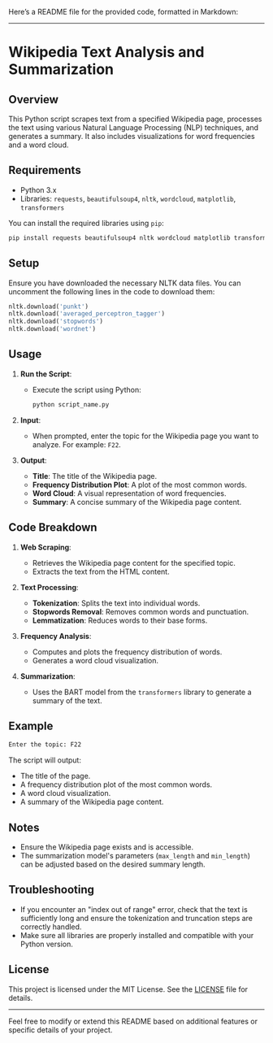 Here’s a README file for the provided code, formatted in Markdown:

---

# Wikipedia Text Analysis and Summarization

## Overview

This Python script scrapes text from a specified Wikipedia page, processes the text using various Natural Language Processing (NLP) techniques, and generates a summary. It also includes visualizations for word frequencies and a word cloud.

## Requirements

- Python 3.x
- Libraries: `requests`, `beautifulsoup4`, `nltk`, `wordcloud`, `matplotlib`, `transformers`

You can install the required libraries using `pip`:

```bash
pip install requests beautifulsoup4 nltk wordcloud matplotlib transformers
```

## Setup

Ensure you have downloaded the necessary NLTK data files. You can uncomment the following lines in the code to download them:

```python
nltk.download('punkt')
nltk.download('averaged_perceptron_tagger')
nltk.download('stopwords')
nltk.download('wordnet')
```

## Usage

1. **Run the Script**:
   - Execute the script using Python:

     ```bash
     python script_name.py
     ```

2. **Input**:
   - When prompted, enter the topic for the Wikipedia page you want to analyze. For example: `F22`.

3. **Output**:
   - **Title**: The title of the Wikipedia page.
   - **Frequency Distribution Plot**: A plot of the most common words.
   - **Word Cloud**: A visual representation of word frequencies.
   - **Summary**: A concise summary of the Wikipedia page content.

## Code Breakdown

1. **Web Scraping**:
   - Retrieves the Wikipedia page content for the specified topic.
   - Extracts the text from the HTML content.

2. **Text Processing**:
   - **Tokenization**: Splits the text into individual words.
   - **Stopwords Removal**: Removes common words and punctuation.
   - **Lemmatization**: Reduces words to their base forms.

3. **Frequency Analysis**:
   - Computes and plots the frequency distribution of words.
   - Generates a word cloud visualization.

4. **Summarization**:
   - Uses the BART model from the `transformers` library to generate a summary of the text.

## Example

```python
Enter the topic: F22
```

The script will output:
- The title of the page.
- A frequency distribution plot of the most common words.
- A word cloud visualization.
- A summary of the Wikipedia page content.

## Notes

- Ensure the Wikipedia page exists and is accessible.
- The summarization model's parameters (`max_length` and `min_length`) can be adjusted based on the desired summary length.

## Troubleshooting

- If you encounter an "index out of range" error, check that the text is sufficiently long and ensure the tokenization and truncation steps are correctly handled.
- Make sure all libraries are properly installed and compatible with your Python version.

## License

This project is licensed under the MIT License. See the [LICENSE](LICENSE) file for details.

---

Feel free to modify or extend this README based on additional features or specific details of your project.
